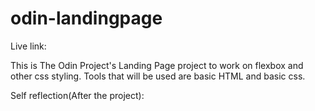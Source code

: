 # odin-landingpage

Live link:

This is The Odin Project's Landing Page project to work on flexbox and other css styling.
Tools that will be used are basic HTML and basic css.  

Self reflection(After the project):

